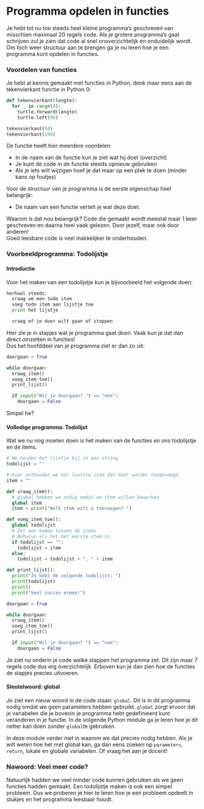 # Programma opdelen in functies

Je hebt tot nu toe steeds heel kleine programma’s geschreven van misschien maximaal 20 regels code. Als je grotere programma’s gaat schrijven zul je zien dat code al snel onoverzichtelijk en onduidelijk wordt. Om toch weer structuur aan te brengen ga je nu leren hoe je een programma kunt opdelen in functies.

### Voordelen van functies

Je hebt al kennis gemaakt met functies in Python, denk maar eens aan de tekenvierkant functie in Python 0:

```python
def tekenvierkant(lengte):
  for _ in range(4):
    turtle.forward(lengte)
    turtle.left(90)

tekenvierkant(50)
tekenvierkant(100)
```

  De functie heeft hier meerdere voordelen:

* In de naam van de functie kun je ziet wat hij doet \(overzicht\)
* Je kunt de code in de functie steeds opnieuw gebruiken
* Als je iets wilt wijzigen hoef je dat maar op een plek te doen \(minder kans op foutjes\)

Voor de structuur van je programma is de eerste eigenschap heel belangrijk:

* De naam van een functie vertelt je wat deze doet.

Waarom is dat nou belangrijk? Code die gemaakt wordt meestal maar 1 keer geschreven en daarna heel vaak gelezen. Door jezelf, maar ook door anderen!  
Goed leesbare code is veel makkelijker te onderhouden.  


### Voorbeeldprogramma: Todolijstje

#### Introductie

Voor het maken van een todolijstje kun je bijvoorbeeld het volgende doen:

```python
herhaal steeds:
  vraag om een todo item
  voeg todo item aan lijstje toe
  print het lijstje

  vraag of je door wilt gaan of stoppen
```

Hier zie je in stapjes wat je programma gaat doen. Vaak kun je dat dan direct omzetten in functies!  
Dus het hoofddeel van je programma ziet er dan zo uit:

```python
doorgaan = True

while doorgaan:
  vraag_item()
  voeg_item_toe()
  print_lijst()

  if input("Wil je doorgaan? ") == "nee":
    doorgaan = False
```

Simpel he?  


#### Volledige programma: Todolijst

Wat we nu nog moeten doen is het maken van de functies en ons todolijstje en de items.

```python
# We houden het lijstje bij in een string
todolijst = ""

# Hier onthouden we het laatste item dat moet worden toegevoegd
item = ""

def vraag_item():
  # global hebben we nodig omdat we item willen bewerken
  global item
  item = print("Welk item wilt u toevoegen? ")

def voeg_item_toe():
  global todolijst
  # Zet een komma tussen de items
  # Behalve als het het eerste item is
  if todolijst == "":
    todolijst = item
  else:
    todolijst = todolijst + ", " + item

def print_lijst():
  print("Je hebt de volgende todolijst: ")
  print(todolijst)
  print()
  print("Veel succes ermee!")

doorgaan = True

while doorgaan:
  vraag_item()
  voeg_item_toe()
  print_lijst()

  if input("Wil je doorgaan? ") == "nee":
    doorgaan = False
```

Je ziet nu onderin je code welke stappen het programma zet. Dit zijn maar 7 regels code dus erg overzichtelijk. Erboven kun je dan zien hoe de functies de stapjes precies uitvoeren.

#### Sleutelwoord: global

Je ziet een nieuw woord in de code staan:  `global`. Dit is in dit programma nodig omdat we geen parameters hebben gebruikt. `global` zorgt ervoor dat je variabelen die je bovenin je programma hebt gedefinieerd kunt veranderen in je functie. In de volgende Python module ga je leren hoe je dit netter kan doen zonder `global`te gebruiken.

In deze module verder niet in waarom we dat precies nodig hebben. Als je wilt weten hoe het met global kan, ga dan eens zoeken op `parameters`, `return`, lokale en globale variabelen. Of vraag het aan je docent!

### Nawoord: Veel meer code?

Natuurlijk hadden we veel minder code kunnen gebruiken als we geen functies hadden gemaakt. Een todolijstje maken is ook een simpel probleem. Dus we proberen je hier te leren hoe je een probleem opdeelt in stukjes en het programma leesbaar houdt. 

